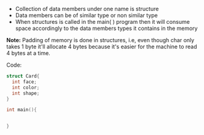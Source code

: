 - Collection of data members under one name is structure
-  Data members can be of similar type or non similar type
-  When structures is called in the main( ) program then it will consume space accordingly to the data members types it contains in the memory

**Note:**
Padding of memory is done in structures, i.e, even though char only takes 1 byte it'll allocate 4 bytes because it's easier for the machine to read 4 bytes at a time.

Code:
```cpp
struct Card{
  int face;
  int color;
  int shape;
}

int main(){


}
```